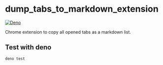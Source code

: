 # dump_tabs_to_markdown_extension

[![Deno](https://github.com/marc-bouvier/dump_tabs_to_markdown_extension/workflows/Deno/badge.svg)](https://github.com/marc-bouvier/dump_tabs_to_markdown_extension/actions)

Chrome extension to copy all opened tabs as a markdown list.

## Test with deno

```
deno test
```
